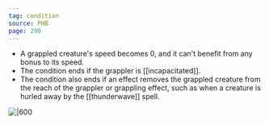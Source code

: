 ```yaml
---
tag: condition
source: PHB
page: 290
---
```


- A grappled creature's speed becomes 0, and it can't benefit from any bonus to its speed.
- The condition ends if the grappler is [[incapacitated]].
- The condition also ends if an effect removes the grappled creature from the reach of the grappler or grappling effect, such as when a creature is hurled away by the [[thunderwave]] spell.



![|600]()
